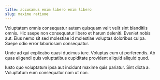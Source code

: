 ```yaml
---
title: accusamus enim libero enim libero
slug: maxime ratione
---
```


Voluptatem omnis consequatur autem quisquam velit velit sint blanditiis omnis. Hic saepe non consequatur libero et harum deleniti. Eveniet nobis aut. Eius nemo sit sed molestiae id molestiae voluptas doloribus culpa. Saepe odio error laboriosam consequatur.

Unde ad qui explicabo quasi ducimus iure. Voluptas cum ut perferendis. Ab quas eligendi quis voluptatibus cupiditate provident aliquid aliquid quod.

Iusto quo voluptatum ipsa aut incidunt maxime quis pariatur. Sint dicta a. Voluptatum eum consequatur nam ut non.
